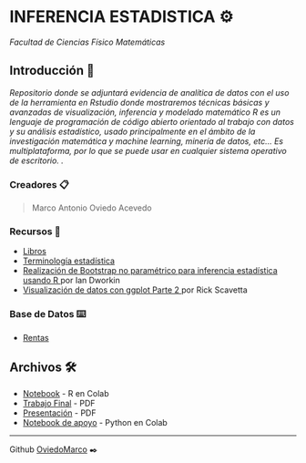 # INFERENCIA ESTADISTICA ⚙️

_Facultad de Ciencias Físico Matemáticas_

## Introducción 🚀

_Repositorio donde se adjuntará evidencia de analítica de datos con el uso de la herramienta en Rstudio donde mostraremos técnicas básicas y avanzadas de visualización, inferencia y modelado matemático 
R es un lenguaje de programación de código abierto orientado al trabajo con datos y su análisis estadístico, usado principalmente en el ámbito de la investigación matemática y machine learning, minería de datos, etc… Es multiplataforma, por lo que se puede usar en cualquier sistema operativo de escritorio.
 ._

### Creadores 📋

> Marco Antonio Oviedo Acevedo

### Recursos 📖

* [Libros](https://github.com/mayraberrones94/Ciencia_de_Datos/tree/master/Mineria-datos/Libros) 
* <a href="http://www.statisticshowto.com/"> Terminología estadística </a><br>
* <a href="https://www.youtube.com/watch?v=TP6r5CTd9yM">Realización de Bootstrap no paramétrico para inferencia estadística usando R </a> por Ian Dworkin<br>
* <a href="https://www.datacamp.com/tracks/data-visualization-with-r"> Visualización de datos con ggplot Parte 2 </a> por Rick Scavetta <br>

### Base de Datos ⌨️

* [Rentas](https://github.com/OviedoMarco/INFERENCIA_ESTADISTICA/blob/main/real_estate_db.csv)

## Archivos 🛠️

* [Notebook](https://github.com/OviedoMarco/INFERENCIA_ESTADISTICA/blob/main/PIA_INFERENCIA_ESTADISTICA.ipynb) - R en Colab
* [Trabajo Final](https://github.com/OviedoMarco/INFERENCIA_ESTADISTICA/blob/main/pia%20inferencia%20.pdf) - PDF
* [Presentación](https://github.com/OviedoMarco/INFERENCIA_ESTADISTICA/blob/main/Inferencia%20Estadistica.pdf) - PDF
* [Notebook de apoyo](https://github.com/OviedoMarco/INFERENCIA_ESTADISTICA/blob/main/APOYO.ipynb) - Python en Colab

---
Github [OviedoMarco](https://github.com/OviedoMarco) ✒️
